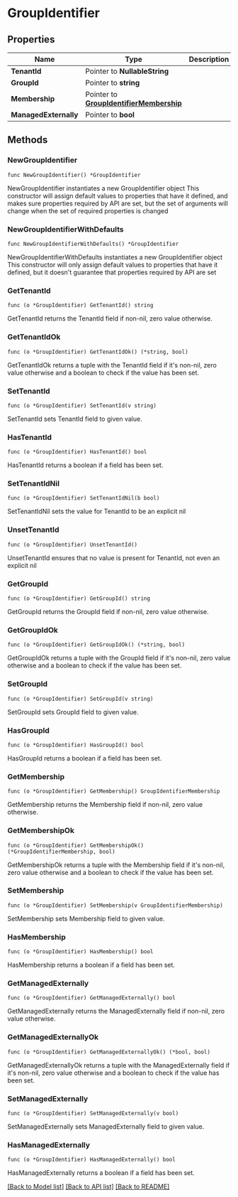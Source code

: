 # GroupIdentifier

## Properties

Name | Type | Description | Notes
------------ | ------------- | ------------- | -------------
**TenantId** | Pointer to **NullableString** |  | [optional] 
**GroupId** | Pointer to **string** |  | [optional] 
**Membership** | Pointer to [**GroupIdentifierMembership**](GroupIdentifierMembership.md) |  | [optional] 
**ManagedExternally** | Pointer to **bool** |  | [optional] 

## Methods

### NewGroupIdentifier

`func NewGroupIdentifier() *GroupIdentifier`

NewGroupIdentifier instantiates a new GroupIdentifier object
This constructor will assign default values to properties that have it defined,
and makes sure properties required by API are set, but the set of arguments
will change when the set of required properties is changed

### NewGroupIdentifierWithDefaults

`func NewGroupIdentifierWithDefaults() *GroupIdentifier`

NewGroupIdentifierWithDefaults instantiates a new GroupIdentifier object
This constructor will only assign default values to properties that have it defined,
but it doesn't guarantee that properties required by API are set

### GetTenantId

`func (o *GroupIdentifier) GetTenantId() string`

GetTenantId returns the TenantId field if non-nil, zero value otherwise.

### GetTenantIdOk

`func (o *GroupIdentifier) GetTenantIdOk() (*string, bool)`

GetTenantIdOk returns a tuple with the TenantId field if it's non-nil, zero value otherwise
and a boolean to check if the value has been set.

### SetTenantId

`func (o *GroupIdentifier) SetTenantId(v string)`

SetTenantId sets TenantId field to given value.

### HasTenantId

`func (o *GroupIdentifier) HasTenantId() bool`

HasTenantId returns a boolean if a field has been set.

### SetTenantIdNil

`func (o *GroupIdentifier) SetTenantIdNil(b bool)`

 SetTenantIdNil sets the value for TenantId to be an explicit nil

### UnsetTenantId
`func (o *GroupIdentifier) UnsetTenantId()`

UnsetTenantId ensures that no value is present for TenantId, not even an explicit nil
### GetGroupId

`func (o *GroupIdentifier) GetGroupId() string`

GetGroupId returns the GroupId field if non-nil, zero value otherwise.

### GetGroupIdOk

`func (o *GroupIdentifier) GetGroupIdOk() (*string, bool)`

GetGroupIdOk returns a tuple with the GroupId field if it's non-nil, zero value otherwise
and a boolean to check if the value has been set.

### SetGroupId

`func (o *GroupIdentifier) SetGroupId(v string)`

SetGroupId sets GroupId field to given value.

### HasGroupId

`func (o *GroupIdentifier) HasGroupId() bool`

HasGroupId returns a boolean if a field has been set.

### GetMembership

`func (o *GroupIdentifier) GetMembership() GroupIdentifierMembership`

GetMembership returns the Membership field if non-nil, zero value otherwise.

### GetMembershipOk

`func (o *GroupIdentifier) GetMembershipOk() (*GroupIdentifierMembership, bool)`

GetMembershipOk returns a tuple with the Membership field if it's non-nil, zero value otherwise
and a boolean to check if the value has been set.

### SetMembership

`func (o *GroupIdentifier) SetMembership(v GroupIdentifierMembership)`

SetMembership sets Membership field to given value.

### HasMembership

`func (o *GroupIdentifier) HasMembership() bool`

HasMembership returns a boolean if a field has been set.

### GetManagedExternally

`func (o *GroupIdentifier) GetManagedExternally() bool`

GetManagedExternally returns the ManagedExternally field if non-nil, zero value otherwise.

### GetManagedExternallyOk

`func (o *GroupIdentifier) GetManagedExternallyOk() (*bool, bool)`

GetManagedExternallyOk returns a tuple with the ManagedExternally field if it's non-nil, zero value otherwise
and a boolean to check if the value has been set.

### SetManagedExternally

`func (o *GroupIdentifier) SetManagedExternally(v bool)`

SetManagedExternally sets ManagedExternally field to given value.

### HasManagedExternally

`func (o *GroupIdentifier) HasManagedExternally() bool`

HasManagedExternally returns a boolean if a field has been set.


[[Back to Model list]](../README.md#documentation-for-models) [[Back to API list]](../README.md#documentation-for-api-endpoints) [[Back to README]](../README.md)


